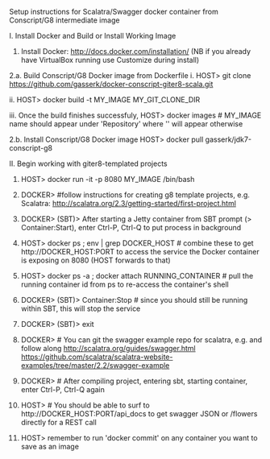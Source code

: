 Setup instructions for Scalatra/Swagger docker container from Conscript/G8 intermediate image

I. Install Docker and Build or Install Working Image

 1. Install Docker: http://docs.docker.com/installation/ (NB if you already have VirtualBox running use Customize during  install)

 2.a. Build Conscript/G8 Docker image from Dockerfile
  i. HOST> git clone https://github.com/gasserk/docker-conscript-giter8-scala.git

  ii. HOST> docker build -t MY_IMAGE MY_GIT_CLONE_DIR

  iii. Once the build finishes successfuly, 
  HOST> docker images # MY_IMAGE name should appear under 'Repository' where '<none>' will appear otherwise

 2.b. Install Conscript/G8 Docker image 
  HOST> docker pull gasserk/jdk7-conscript-g8

II.  Begin working with giter8-templated projects

 1. HOST> docker run -it -p 8080 MY_IMAGE /bin/bash

 2. DOCKER> #follow instructions for creating g8 template projects, 
 e.g. Scalatra: http://scalatra.org/2.3/getting-started/first-project.html

 3. DOCKER> (SBT)> After starting a Jetty container from SBT prompt (> Container:Start), 
 enter Ctrl-P, Ctrl-Q to put process in background

 4. HOST> docker ps ; env | grep DOCKER_HOST # combine these to get http://DOCKER_HOST:PORT to access the
 service the Docker container is exposing on 8080 (HOST forwards to that)

 5. HOST> docker ps -a ; docker attach RUNNING_CONTAINER # pull the running container id from ps to
 re-access the container's shell

 6. DOCKER> (SBT)> Container:Stop # since you should still be running within SBT, this will stop the service

 7. DOCKER> (SBT)> exit

 8. DOCKER> # You can git the swagger example repo for scalatra, e.g. and follow along
 http://scalatra.org/guides/swagger.html
 https://github.com/scalatra/scalatra-website-examples/tree/master/2.2/swagger-example 

 9. DOCKER> # After compiling project, entering sbt, starting container, enter Ctrl-P, Ctrl-Q again

 10. HOST> # You should be able to surf to http://DOCKER_HOST:PORT/api_docs to get swagger JSON or 
 /flowers directly for a REST call
 
 11. HOST> remember to run 'docker commit' on any container you want to save as an image
